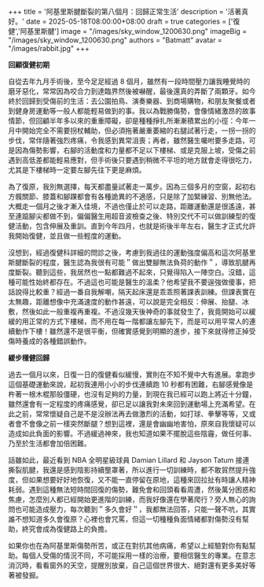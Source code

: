 +++
title = '阿基里斯腱斷裂的第八個月：回歸正常生活'
description = '活著真好。'
date = 2025-05-18T08:00:00+08:00
draft = true
categories = ['復健','阿基里斯腱']
image = "/images/sky_window_1200630.png"
imageBig = "/images/sky_window_1200630.png"
authors = "Batmatt"
avatar = "/images/rabbit.jpg"
+++

**回顧復健初期**

自從去年九月手術後，至今足足經過 8 個月，雖然有一段時間壓力讓我睡覺時的磨牙惡化，常常因為咬合力到達臨界然後被嚇醒，最後還真的弄斷了兩顆牙。如今終於回歸到受傷前的生活：去公園拍鳥、演奏樂器、到商場購物，和朋友聚餐或者到健身房運動等一般人都能輕易做到的事。我以為戰勝傷勢，會像情緒激昂的故事情節，但回顧半年多以來的重重障礙，卻是種種掙扎所漸漸積累出的小徑：今年一月中開始完全不需要拐杖輔助，但必須拖著嚴重萎縮的右腿試著行走，一拐一拐的步伐，常伴隨著強烈疼痛，令我感到異常沮喪；再者，雖然醫生囑咐要多走路，可是因為傷勢影響，右腳的活動度和力量都不足以下樓梯、或是克服上坡，受傷之前遇到高低差都能輕易應對，但手術後只要遇到稍微不平坦的地方就會走得很吃力，尤其是下樓梯時一定要左腳先往下更是麻煩。

為了復原，我別無選擇，每天都盡量試著走一萬步。因為三個多月的空窗，起初右方髖關節、膝蓋和腳踝都會有各種詭異的不適感，只是除了加緊練習、別無他法。大概走一個月之後才漸入佳境，不過也僅止於可以走路，距離運動還是很遙遠，甚至連踮腳尖都做不到，偏偏醫生用超音波檢查之後、特別交代不可以做訓練型的復健活動，包含伸展及重訓。直到今年四月，也就是術後半年左右，醫生才正式允許我開始復健，並且做一些輕度的運動。

沒想到，經過復健科詳細的問診之後，考慮到我過往的運動強度偏高和這次阿基里斯腱斷裂的程度，醫生認為我很有可能＂做出雙腳無法負荷的動作＂，導致肌腱再度斷裂。聽到這些，我居然也一點都難過不起來，只覺得陷入一陣空白。沒錯，這種可能性始終都存在。不過這也可能是醫生的溫柔？他希望我不要逞強做傻事，把話說得比較重？經過一番自我解嘲，隔天起床還是乖乖照著課表訓練。但課表實在太無趣，距離想像中充滿速度的動作甚遠，可以說是完全相反：伸展、抬腿、冰敷，然後如此一般重複再重複。不過沒幾天後神奇的事就發生了，我竟開始可以緩緩的用正常的方式下樓梯，而不用在每一階都讓左腳先下，而是可以用平常人的連續動作下樓！雖然還不是很平衡，但確實感覺到明顯的進步，接下來就得修正掉受傷時養成的各種錯誤動作。

**緩步穩健回歸**

過去一個月以來，日復一日的復健看似緩慢，實則在不知不覺中大有進展。拿跑步這個基礎運動來說，起初我連用小小的步伐連續跑 10 秒都有困難，右腳感覺像是杵著一根木棍那般僵硬，也沒有足夠的力量，到現在我已經可以跑上將近十分鐘，雖然還會有一定程度的疼痛感覺，卻已足以讓我對未來回到運動場上充滿希望。在此之前，常常懷疑自己是不是沒辦法再去做激烈的活動，如打球、拳擊等等，又或者會不會像之前一樣突然斷腿？想到這裡，還是會幽幽地害怕，原來自我懷疑可以造成如此負面的影響。不過緩過神來，我也知道如果不擺脫這些陰霾，做任何事、乃至於生活都會加倍困難。

話雖如此，最近看到 NBA 全明星級球員 Damian Lillard 和 Jayson Tatum 接連撕裂肌腱，我還是感到陰影持續壟罩著，所以進行一切訓練時，都不敢貿然提升強度，但如果想要好好地恢復，又不能一直停留在原地，這種來回拉扯有時讓人精神耗弱。遇到這種無法短時間回復的傷勢，難免會和回頭看看周遭，然後萬分困惑和焦慮，怎麼別人都已經開始更進階的訓練，而我好像還在學著爬行？旁人無心的詢問也可能造成壓力，每次聽到＂多久會好＂，我都無法回答，只能一聲不吭，其實誰不想知道多久會復原？心裡也會咒罵，但這一切種種負面情緒都對傷勢沒有幫助，終究會成為復健路上的負擔。

如果你也在為阿基里斯傷勢所苦，或正在對抗其他病痛，希望以上經驗對你有點幫助。每個人受傷的情況不同，不可能採用一樣的治療，要相信醫生的專業。在意志消沉時，看看窗外的天空，提醒別放棄，自己這個世界很大、絕對還有更多美好等著被發掘。